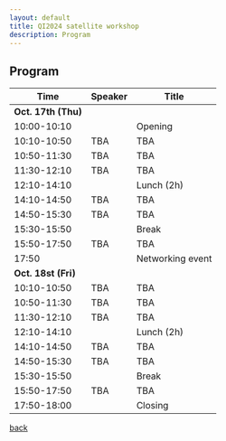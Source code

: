 ```yaml
---
layout: default
title: QI2024 satellite workshop
description: Program
---
```


## Program

| Time        | Speaker | Title |
|-------------|---------|-------|
| **Oct. 17th (Thu)** | | |
| 10:00-10:10 | | Opening |
| 10:10-10:50 | TBA | TBA |
| 10:50-11:30 | TBA | TBA |
| 11:30-12:10 | TBA | TBA |
| 12:10-14:10 | | Lunch (2h) |
| 14:10-14:50 | TBA | TBA |
| 14:50-15:30 | TBA | TBA |
| 15:30-15:50 | | Break |
| 15:50-17:50 | TBA | TBA |
| 17:50 | | Networking event |
| **Oct. 18st (Fri)** | | |
| 10:10-10:50 | TBA | TBA |
| 10:50-11:30 | TBA | TBA |
| 11:30-12:10 | TBA | TBA |
| 12:10-14:10 | | Lunch (2h) |
| 14:10-14:50 | TBA | TBA |
| 14:50-15:30 | TBA | TBA |
| 15:30-15:50 | | Break |
| 15:50-17:50 | TBA | TBA |
| 17:50-18:00 | | Closing |


[back](./)
